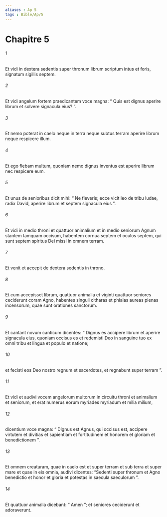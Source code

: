 ```yaml
---
aliases : Ap 5
tags : Bible/Ap/5
---
```


# Chapitre 5

###### 1
Et vidi in dextera sedentis super thronum librum scriptum intus et foris, signatum sigillis septem. 
###### 2
Et vidi angelum fortem praedicantem voce magna: “ Quis est dignus aperire librum et solvere signacula eius? ”. 
###### 3
Et nemo poterat in caelo neque in terra neque subtus terram aperire librum neque respicere illum. 
###### 4
Et ego flebam multum, quoniam nemo dignus inventus est aperire librum nec respicere eum. 
###### 5
Et unus de senioribus dicit mihi: “ Ne fleveris; ecce vicit leo de tribu Iudae, radix David, aperire librum et septem signacula eius ”.
###### 6
Et vidi in medio throni et quattuor animalium et in medio seniorum Agnum stantem tamquam occisum, habentem cornua septem et oculos septem, qui sunt septem spiritus Dei missi in omnem terram. 
###### 7
Et venit et accepit de dextera sedentis in throno. 
###### 8
Et cum accepisset librum, quattuor animalia et viginti quattuor seniores ceciderunt coram Agno, habentes singuli citharas et phialas aureas plenas incensorum, quae sunt orationes sanctorum. 
###### 9
Et cantant novum canticum dicentes: “ Dignus es accipere librum et aperire signacula eius, quoniam occisus es et redemisti Deo in sanguine tuo ex omni tribu et lingua et populo et natione;
###### 10
et fecisti eos Deo nostro regnum et sacerdotes, et regnabunt super terram ”.
###### 11
Et vidi et audivi vocem angelorum multorum in circuitu throni et animalium et seniorum, et erat numerus eorum myriades myriadum et milia milium, 
###### 12
dicentium voce magna: “ Dignus est Agnus, qui occisus est, accipere virtutem et divitias et sapientiam et fortitudinem et honorem et gloriam et benedictionem ”.
###### 13
Et omnem creaturam, quae in caelo est et super terram et sub terra et super mare et quae in eis omnia, audivi dicentes: “Sedenti super thronum et Agno benedictio et honor et gloria et potestas in saecula saeculorum ”.
###### 14
Et quattuor animalia dicebant: “ Amen ”; et seniores ceciderunt et adoraverunt.

